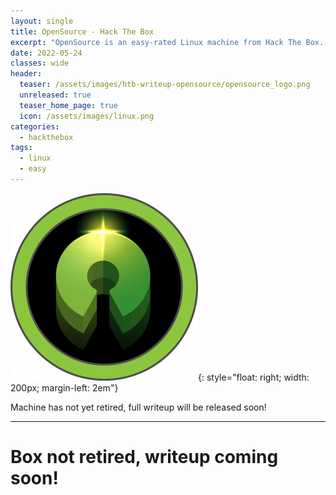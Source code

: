 ```yaml
---
layout: single
title: OpenSource - Hack The Box
excerpt: "OpenSource is an easy-rated Linux machine from Hack The Box. As the name suggests we're met with an OpenSource project that have over shared, in making them vulnerable to code execution. The path to user is quiet unique and it alone makes this box very enjoyable! As a total git-noob I learned a lot through this box, and I can see why it would be rated as easy if you know your way around git, but for me I would rate this as medium."
date: 2022-05-24
classes: wide
header:
  teaser: /assets/images/htb-writeup-opensource/opensource_logo.png
  unreleased: true
  teaser_home_page: true
  icon: /assets/images/linux.png
categories:
  - hackthebox
tags:  
  - linux
  - easy
---
```


![](/assets/images/htb-writeup-opensource/opensource_logo.png){: style="float: right; width: 200px; margin-left: 2em"}

Machine has not yet retired, full writeup will be released soon!
<br>

----------------

# Box not retired, writeup coming soon! 
